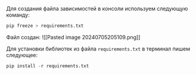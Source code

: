 Для создания файла зависимостей в консоли используем следующую команду:
```python
pip freeze > requirements.txt
```

Файл создан:
![[Pasted image 20240705205109.png]]

Для установки библиотек из файла `requirements.txt` в терминал пишем следующее:
```python
pip install -r requirements.txt
```